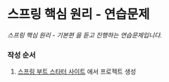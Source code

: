 # 스프링 핵심 원리 - 연습문제
_스프링 핵심 원리 - 기본편 을 듣고 진행하는 연습문제입니다._

### 작성 순서

1. [스프링 부트 스타터 사이트](https://start.spring.io) 에서 프로젝트 생성
